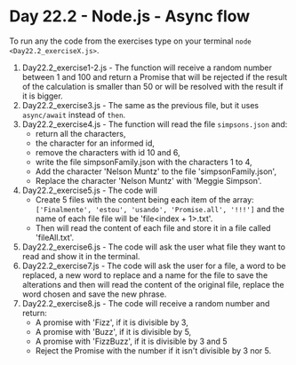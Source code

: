 # Day 22.2 - Node.js - Async flow

To run any the code from the exercises type on your terminal `node <Day22.2_exerciseX.js>`.

1. Day22.2_exercise1-2.js - The function will receive a random number between 1 and 100 and return a Promise that will be rejected if the result of the calculation is smaller than 50 or will be resolved with the result if it is bigger.
2. Day22.2_exercise3.js - The same as the previous file, but it uses `async/await` instead of `then`.
3. Day22.2_exercise4.js - The function will read the file `simpsons.json` and:
   * return all the characters,
   * the character for an informed id,
   * remove the characters with id 10 and 6,
   * write the file simpsonFamily.json with the characters 1 to 4,
   * Add the character 'Nelson Muntz' to the file 'simpsonFamily.json',
   * Replace the character 'Nelson Muntz' with 'Meggie Simpson'.
4. Day22.2_exercise5.js - The code will
   * Create 5 files with the content being each item of the array: `['Finalmente', 'estou', 'usando', 'Promise.all', '!!!']` and the name of each file file will be 'file<index + 1>.txt'.
   * Then will read the content of each file and store it in a file called 'fileAll.txt'.
5. Day22.2_exercise6.js - The code will ask the user what file they want to read and show it in the terminal.
6. Day22.2_exercise7.js - The code will ask the user for a file, a word to be replaced, a new word to replace and a name for the file to save the alterations and then will read the content of the original file, replace the word chosen and save the new phrase.
7. Day22.2_exercise8.js - The code will receive a random number and return:
   * A promise with 'Fizz', if it is divisible by 3,
   * A promise with 'Buzz', if it is divisible by 5,
   * A promise with 'FizzBuzz', if it is divisible by 3 and 5
   * Reject the Promise with the number if it isn't divisible by 3 nor 5.

